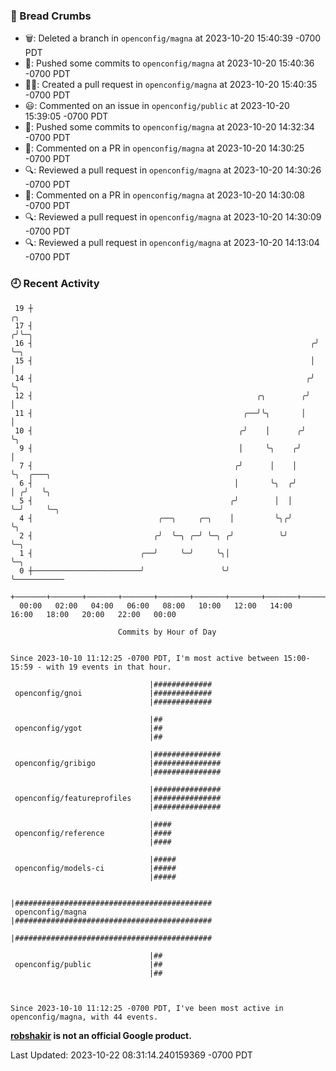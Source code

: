 ### 🍞 Bread Crumbs

 * 🗑: Deleted a branch in `openconfig/magna` at 2023-10-20 15:40:39 -0700 PDT
 * 🚢: Pushed some commits to `openconfig/magna` at 2023-10-20 15:40:36 -0700 PDT
 * ✍🏼: Created a pull request in `openconfig/magna` at 2023-10-20 15:40:35 -0700 PDT
 * 😃: Commented on an issue in `openconfig/public` at 2023-10-20 15:39:05 -0700 PDT
 * 🚢: Pushed some commits to `openconfig/magna` at 2023-10-20 14:32:34 -0700 PDT
 * 💬: Commented on a PR in  `openconfig/magna` at 2023-10-20 14:30:25 -0700 PDT
 * 🔍: Reviewed a pull request in  `openconfig/magna` at 2023-10-20 14:30:26 -0700 PDT
 * 💬: Commented on a PR in  `openconfig/magna` at 2023-10-20 14:30:08 -0700 PDT
 * 🔍: Reviewed a pull request in  `openconfig/magna` at 2023-10-20 14:30:09 -0700 PDT
 * 🔍: Reviewed a pull request in  `openconfig/magna` at 2023-10-20 14:13:04 -0700 PDT

### 🕘 Recent Activity
```
 19 ┼                                                                ╭╮
 17 ┤                                                               ╭╯╰─╮
 16 ┤                                                              ╭╯   ╰─╮
 15 ┤                                                              │      │
 14 ┤                                                             ╭╯      ╰╮
 12 ┤                                                  ╭╮        ╭╯        │
 11 ┤                                               ╭──╯╰╮       │         │
 10 ┤                                              ╭╯    │      ╭╯         ╰╮
  9 ┤                                              │     ╰╮    ╭╯           │
  7 ┤                                             ╭╯      │    │            ╰╮  ╭───╮
  6 ┤                                             │       ╰╮  ╭╯             │ ╭╯   ╰╮
  5 ┤                                            ╭╯        │  │              ╰─╯     ╰─╮
  4 ┤                            ╭──╮     ╭─╮    │         ╰╮╭╯                        ╰╮
  2 ┤                           ╭╯  ╰─╮ ╭─╯ ╰─╮ ╭╯          ╰╯                          ╰─╮
  1 ┤                        ╭──╯     ╰─╯     ╰╮│                                         ╰─╮
  0 ┼────────────────────────╯                 ╰╯                                           ╰───────────
    +───────+───────+───────+───────+───────+───────+───────+───────+───────+───────+───────+───────+────
  00:00   02:00   04:00   06:00   08:00   10:00   12:00   14:00   16:00   18:00   20:00   22:00   00:00   

						Commits by Hour of Day


Since 2023-10-10 11:12:25 -0700 PDT, I'm most active between 15:00-15:59 - with 19 events in that hour.

```



```
                               |#############
 openconfig/gnoi               |#############
                               |#############

                               |##
 openconfig/ygot               |##
                               |##

                               |###############
 openconfig/gribigo            |###############
                               |###############

                               |###############
 openconfig/featureprofiles    |###############
                               |###############

                               |####
 openconfig/reference          |####
                               |####

                               |#####
 openconfig/models-ci          |#####
                               |#####

                               |############################################
 openconfig/magna              |############################################
                               |############################################

                               |##
 openconfig/public             |##
                               |##



Since 2023-10-10 11:12:25 -0700 PDT, I've been most active in openconfig/magna, with 44 events.

```
**[robshakir](mailto:robjs@google.com) is not an official Google product.**  


Last Updated: 2023-10-22 08:31:14.240159369 -0700 PDT
